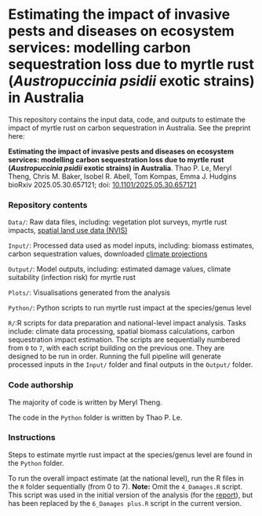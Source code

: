# Estimating the impact of invasive pests and diseases on ecosystem services: modelling carbon sequestration loss due to myrtle rust (*Austropuccinia psidii* exotic strains) in Australia

This repository contains the input data, code, and outputs to estimate the impact of myrtle rust on carbon sequestration in Australia. See the preprint here:


**Estimating the impact of invasive pests and diseases on ecosystem services: modelling carbon sequestration loss due to myrtle rust (*Austropuccinia psidii* exotic strains) in Australia**.
Thao P. Le, Meryl Theng, Chris M. Baker, Isobel R. Abell, Tom Kompas, Emma J. Hudgins
bioRxiv 2025.05.30.657121; doi: [10.1101/2025.05.30.657121](https://doi.org/10.1101/2025.05.30.657121)


### Repository contents


`Data/`: Raw data files, including: vegetation plot surveys, myrtle rust impacts, [spatial land use data (NVIS)](https://www.dcceew.gov.au/environment/environment-information-australia/national-vegetation-information-system/data-products#key51)

`Input/`: Processed data used as model inputs, including: biomass estimates, carbon sequestration values, downloaded [climate projections](https://www.longpaddock.qld.gov.au/qld-future-climate/data-info/tern-cmip6/)

`Output/`: Model outputs, including: estimated damage values, climate suitability (infection risk) for myrtle rust

`Plots/`: Visualisations generated from the analysis

`Python/`: Python scripts to run myrtle rust impact at the species/genus level

`R/`:R scripts for data preparation and national-level impact analysis. Tasks include: climate data processing, spatial biomass calculations, carbon sequestration impact estimation. The scripts are sequentially numbered from `0` to `7`, with each script building on the previous one. They are designed to be run in order. Running the full pipeline will generate processed inputs in the `Input/` folder and final outputs in the `Output/` folder.


### Code authorship

The majority of code is written by Meryl Theng.

The code in the `Python` folder is written by Thao P. Le.

### Instructions

Steps to estimate myrtle rust impact at the species/genus level are found in the `Python` folder.

To run the overall impact estimate (at the national level), run the R files in the `R` folder sequentially (from 0 to 7). **Note:** Omit the `4_Damages.R` script. This script was used in the initial version of the analysis (for the [report](https://cebra.unimelb.edu.au/__data/assets/pdf_file/0006/5054550/23C_FINAL_Report.pdf)), but has been replaced by the `6_Damages plus.R` script in the current version.
